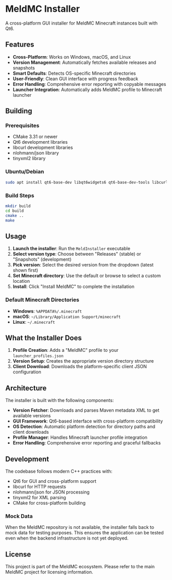 # MeldMC Installer

A cross-platform GUI installer for MeldMC Minecraft instances built with Qt6.

## Features

- **Cross-Platform**: Works on Windows, macOS, and Linux
- **Version Management**: Automatically fetches available releases and snapshots
- **Smart Defaults**: Detects OS-specific Minecraft directories
- **User-Friendly**: Clean GUI interface with progress feedback
- **Error Handling**: Comprehensive error reporting with copyable messages
- **Launcher Integration**: Automatically adds MeldMC profile to Minecraft launcher

## Building

### Prerequisites

- CMake 3.31 or newer
- Qt6 development libraries
- libcurl development libraries
- nlohmann/json library
- tinyxml2 library

### Ubuntu/Debian

```bash
sudo apt install qt6-base-dev libqt6widgets6 qt6-base-dev-tools libcurl4-openssl-dev libtinyxml2-dev nlohmann-json3-dev
```

### Build Steps

```bash
mkdir build
cd build
cmake ..
make
```

## Usage

1. **Launch the installer**: Run the `MeldInstaller` executable
2. **Select version type**: Choose between "Releases" (stable) or "Snapshots" (development)
3. **Pick version**: Select the desired version from the dropdown (latest shown first)
4. **Set Minecraft directory**: Use the default or browse to select a custom location
5. **Install**: Click "Install MeldMC" to complete the installation

### Default Minecraft Directories

- **Windows**: `%APPDATA%/.minecraft`
- **macOS**: `~/Library/Application Support/minecraft`
- **Linux**: `~/.minecraft`

## What the Installer Does

1. **Profile Creation**: Adds a "MeldMC" profile to your `launcher_profiles.json`
2. **Version Setup**: Creates the appropriate version directory structure
3. **Client Download**: Downloads the platform-specific client JSON configuration

## Architecture

The installer is built with the following components:

- **Version Fetcher**: Downloads and parses Maven metadata XML to get available versions
- **GUI Framework**: Qt6-based interface with cross-platform compatibility
- **OS Detection**: Automatic platform detection for directory paths and client downloads
- **Profile Manager**: Handles Minecraft launcher profile integration
- **Error Handling**: Comprehensive error reporting and graceful fallbacks

## Development

The codebase follows modern C++ practices with:
- Qt6 for GUI and cross-platform support
- libcurl for HTTP requests
- nlohmann/json for JSON processing
- tinyxml2 for XML parsing
- CMake for cross-platform building

### Mock Data

When the MeldMC repository is not available, the installer falls back to mock data for testing purposes. This ensures the application can be tested even when the backend infrastructure is not yet deployed.

## License

This project is part of the MeldMC ecosystem. Please refer to the main MeldMC project for licensing information.